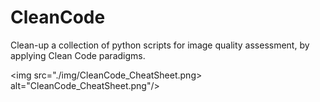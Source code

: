 # CleanCode
Clean-up a collection of python scripts for image quality assessment, by applying Clean Code paradigms.

<img src="./img/CleanCode_CheatSheet.png> alt="CleanCode_CheatSheet.png"/>
